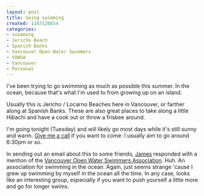 ```yaml
--- 
layout: post
title: Going swimming
created: 1187120854
categories: 
- swimming
- Jericho Beach
- Spanish Banks
- Vancouver Open Water Swimmers
- VOWSA
- Vancouver
- Personal
---
```

<p>I've been trying to go swimming as much as possible this summer. In the ocean, because that's what I'm used to from growing up on an island.</p>

<p>Usually this is Jericho / Locarno Beaches here in Vancouver, or farther along at Spanish Banks. These are also great places to take along a little Hibachi and have a cook out or throw a frisbee around.</p>

<p>I'm going tonight (Tuesday) and will likely go most days while it's still sunny and warm. <a href="http://bmannconsulting.com/contact">Give me a call</a> if you want to come: I usually aim to go around 6:30pm or so.</p>

<p>In sending out an email about this to some friends, <a href="http://www.iworkindustries.com">James</a> responded with a mention of the <a href="http://www.vowsa.bc.ca/">Vancouver Open Water Swimmers Association</a>. Huh. An association for swimming in the ocean. Again, just seems strange 'cause I grew up swimming by myself in the ocean all the time. In any case, looks like an interesting group, especially if you want to push yourself a little more and go for longer swims.</p>

